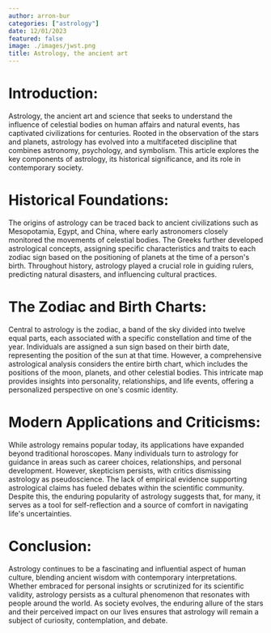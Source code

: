 ```yaml
---
author: arron-bur
categories: ["astrology"]
date: 12/01/2023
featured: false
image: ./images/jwst.png
title: Astrology, the ancient art
---
```


# Introduction:

Astrology, the ancient art and science that seeks to understand the influence of celestial bodies on human affairs and natural events, has captivated civilizations for centuries. Rooted in the observation of the stars and planets, astrology has evolved into a multifaceted discipline that combines astronomy, psychology, and symbolism. This article explores the key components of astrology, its historical significance, and its role in contemporary society.

# Historical Foundations:

The origins of astrology can be traced back to ancient civilizations such as Mesopotamia, Egypt, and China, where early astronomers closely monitored the movements of celestial bodies. The Greeks further developed astrological concepts, assigning specific characteristics and traits to each zodiac sign based on the positioning of planets at the time of a person's birth. Throughout history, astrology played a crucial role in guiding rulers, predicting natural disasters, and influencing cultural practices.

# The Zodiac and Birth Charts:

Central to astrology is the zodiac, a band of the sky divided into twelve equal parts, each associated with a specific constellation and time of the year. Individuals are assigned a sun sign based on their birth date, representing the position of the sun at that time. However, a comprehensive astrological analysis considers the entire birth chart, which includes the positions of the moon, planets, and other celestial bodies. This intricate map provides insights into personality, relationships, and life events, offering a personalized perspective on one's cosmic identity.

# Modern Applications and Criticisms:

While astrology remains popular today, its applications have expanded beyond traditional horoscopes. Many individuals turn to astrology for guidance in areas such as career choices, relationships, and personal development. However, skepticism persists, with critics dismissing astrology as pseudoscience. The lack of empirical evidence supporting astrological claims has fueled debates within the scientific community. Despite this, the enduring popularity of astrology suggests that, for many, it serves as a tool for self-reflection and a source of comfort in navigating life's uncertainties.

# Conclusion:

Astrology continues to be a fascinating and influential aspect of human culture, blending ancient wisdom with contemporary interpretations. Whether embraced for personal insights or scrutinized for its scientific validity, astrology persists as a cultural phenomenon that resonates with people around the world. As society evolves, the enduring allure of the stars and their perceived impact on our lives ensures that astrology will remain a subject of curiosity, contemplation, and debate.
